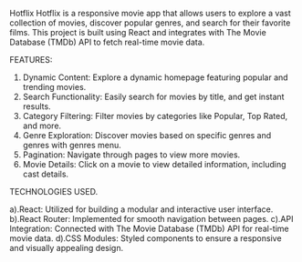 
Hotflix
Hotflix is a responsive movie app that allows users to explore a vast collection of movies, discover popular genres, and search for their favorite films. This project is built using React and integrates with The Movie Database (TMDb) API to fetch real-time movie data.

FEATURES:
1. Dynamic Content: Explore a dynamic homepage featuring popular and trending movies.
2. Search Functionality: Easily search for movies by title, and get instant results.
3. Category Filtering: Filter movies by categories like Popular, Top Rated, and more.
4. Genre Exploration: Discover movies based on specific genres and genres with genres menu.
5. Pagination: Navigate through pages to view more movies.
6. Movie Details: Click on a movie to view detailed information, including cast details.


TECHNOLOGIES USED.

a).React: Utilized for building a modular and interactive user interface.
b).React Router: Implemented for smooth navigation between pages.
c).API Integration: Connected with The Movie Database (TMDb) API for real-time movie data.
d).CSS Modules: Styled components to ensure a responsive and visually appealing design.

